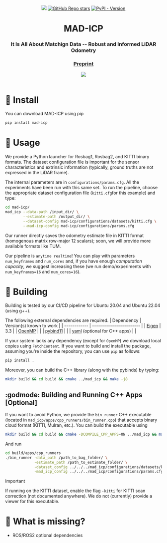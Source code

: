 <div align="center">
    <a href="https://github.com/rvp-group/mad-icp/actions/workflows/pythonbuild.yml"><img src="https://github.com/rvp-group/mad-icp/actions/workflows/pythonbuild.yml/badge.svg"/></a>
    <a href="https://github.com/rvp-group/mad-icp"><img alt="GitHub Repo stars" src="https://img.shields.io/github/stars/rvp-group/mad-icp"></a>
    <a href="https://pypi.org/project/mad-icp/"><img alt="PyPI - Version" src="https://img.shields.io/pypi/v/mad-icp"></a>
    <h1>MAD-ICP</h1>
    <h3>It Is All About Matchign Data -- Robust and Informed LiDAR Odometry</h3>
    <h3>
        <a href="https://github.com/rvp-group/mad-icp/blob/main/paper_with_supplementary.pdf">Preprint</a>
    </h3>
    <div align="center">
        <a href="https://github.com/rvp-group/mad-icp"><img src="https://github.com/rvp-group/mad-icp/blob/main/mad-icp.gif?raw=true"/></a>   
    </div>
    <br />   
</div>

# :gift: Install 
You can download MAD-ICP using pip
```bash
pip install mad-icp
```

# :rocket: Usage

We provide a Python launcher for Rosbag1, Rosbag2, and KITTI binary formats. The dataset configuration file is important for the sensor characteristics and extrinsic information (typically, ground truths are not expressed in the LiDAR frame). 

The internal parameters are in `configurations/params.cfg`. All the experiments have been run with this same set.
To run the pipeline, choose the appropriate dataset configuration file (`kitti.cfg`for this example) and type:
```bash
cd mad-icp/
mad_icp --data-path /input_dir/ \
        --estimate-path /output_dir/ \
        --dataset-config mad-icp/configurations/datasets/kitti.cfg \
        --mad-icp-config mad-icp/configurations/params.cfg
```
Our runner directly saves the odometry estimate file in KITTI format (homogenous matrix row-major 12 scalars); soon, we will provide more available formats like TUM.

Our pipeline is `anytime realtime`! You can play with parameters `num_keyframes` and `num_cores` and, if you have enough _computation capacity_, we suggest increasing these (we run demo/experiments with `num_keyframes=16` and `num_cores=16`).

# :hammer: Building 

Building is tested by our CI/CD pipeline for Ubuntu 20.04 and Ubuntu 22.04 (using g++).

The following external dependencies are required.
| Dependency   | Version(s) known to work |
| ------------ | ------------------------ |
| [Eigen](http://eigen.tuxfamily.org/index.php?title=Main_Page) | 3.3 |
| [OpenMP](https://www.openmp.org/) |  |
| [pybind11](https://pybind11.readthedocs.io/en/stable/) |  |
| [yaml](https://github.com/jbeder/yaml-cpp) (optional for C++ apps) |  |

If your system lacks any dependency (except for `OpenMP`) we download local copies using `FetchContent`.
If you want to build and install the package, assuming you're inside the repository, you can use `pip` as follows:
```bash
pip install .
```
Moreover, you can build the C++ library (along with the pybinds) by typing:
```bash
mkdir build && cd build && cmake ../mad_icp && make -j8
```

## :godmode: Building and Running C++ Apps \[Optional\]
If you want to avoid Python, we provide the `bin_runner` C++ executable (located in `mad_icp/apps/cpp_runners/bin_runner.cpp`) that accepts binary cloud format (KITTI, Mulran, etc.).
You can build the executable using
```bash
mkdir build && cd build && cmake -DCOMPILE_CPP_APPS=ON ../mad_icp && make -j
```
And run
```bash
cd build/apps/cpp_runners
./bin_runner -data_path /path_to_bag_folder/ \
             -estimate_path /path_to_estimate_folder/ \
             -dataset_config ../../../mad_icp/configurations/datasets/kitti.cfg \
             -mad_icp_config ../../../mad_icp/configurations/params.cfg 
```
>[!IMPORTANT]
 >If running on the KITTI dataset, enable the flag `-kitti` for KITTI scan correction (not documented anywhere). We do not (currently) provide a viewer for this executable. 

# :pencil: What is missing?
- ROS/ROS2 optional dependencies
